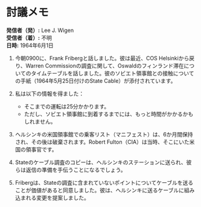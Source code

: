 # 討議メモ

**発信者（発）:** Lee J. Wigen  
**受信者（着）:** 不明  
**日時:** 1964年6月1日  

1. 今朝0900に、Frank Fribergと話しました。彼は最近、COS Helsinkiから戻り、Warren Commissionの調査に関して、Oswaldのフィンランド滞在についてのタイムテーブルを話しました。彼のソビエト領事館との接触についての手紙（1964年5月25日付けのState Cable）が添付されています。

2. 私は以下の情報を得ました：
   - そこまでの運転は25分かかります。
   - ただし、ソビエト領事館に到着するまでには、もっと時間がかかるかもしれません。

3. ヘルシンキの米国領事館での乗客リスト（マニフェスト）は、6か月間保持され、その後は破棄されます。Robert Fulton（CIA）は当時、そこにいた米国の領事官です。

4. Stateのケーブル調査のコピーは、ヘルシンキのステーションに送られ、彼らは返信の準備を手伝うことになるでしょう。

5. Fribergは、Stateの調査に含まれていないポイントについてケーブルを送ることが価値があると同意しました。彼は、ヘルシンキに送るケーブルに組み込まれる変更を提案しました。